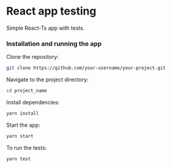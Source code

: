 # React app testing

Simple React-Ts app with tests.

### Installation and running the app

Clone the repository:

```sh
git clone https://github.com/your-username/your-project.git
```

Navigate to the project directory:

```sh
cd project_name
```

Install dependencies:

```sh
yarn install
```

Start the app:

```sh
yarn start
```

To run the tests:

```sh
yarn test
```
